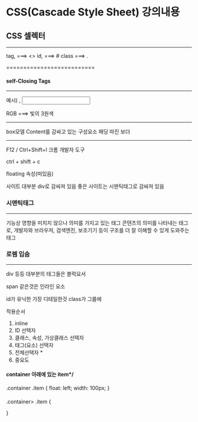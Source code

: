 # CSS(Cascade Style Sheet) 강의내용 

## CSS 셀렉터
---
tag, ===> <>
id, ===> #
class ===> .

==========================

#### self-Closing Tags
---


예시) <img>, <input>





RGB ===> 빛의 3원색

------------

box모델
Content를 감싸고 있는 구성요소
패딩
마진
보더

-------------

F12 / Ctrl+Shift+I 크롬 개발자 도구

ctrl + shift + c



floating 속성(떠있음)

사이트 대부분 div로 감싸져 있음
좋은 사이트는 시맨틱태그로 감싸져 있음

### 시맨틱태그
---
기능상 영향을 미치지 않으나 의미를 가지고 있는 태그
콘텐츠의 의미를 나타내는 태그로, 개발자와 브라우저, 검색엔진, 보조기기 등이 구조를 더 잘 이해할 수 있게 도와주는 태그


### 로렘 입숨
---



div 등등 대부분의 태그들은 블럭요서

span 같은것은 인라인 요소



id가 유닉한 가장 디테일한것
class가 그룹에 

적용순서
1. inline
2. ID 선택자
3. 클래스, 속성, 가상클래스 선택자
4. 태그(요소) 선택자
5. 전체선택자 *
6. 중요도





#### container 아래에 있는 item*/
.container .item {
    float: left;
    width: 100px;
}
#### 
.container> .item {

}